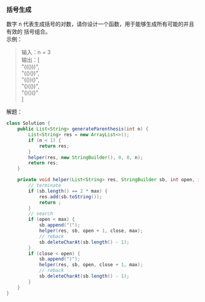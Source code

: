 ### 括号生成  
数字 n 代表生成括号的对数，请你设计一个函数，用于能够生成所有可能的并且 有效的 括号组合。  
示例：  
>输入：n = 3  
 输出：[  
        "((()))",  
        "(()())",  
        "(())()",  
        "()(())",  
        "()()()"  
      ]  
>
解题：  
```java
class Solution {
    public List<String> generateParenthesis(int n) {
        List<String> res = new ArrayList<>();
        if (n < 1) {
            return res;
        }
        helper(res, new StringBuilder(), 0, 0, n);
        return res;
    }

    private void helper(List<String> res, StringBuilder sb, int open, int close, int max) {
        // terminate
        if (sb.length() == 2 * max) {
            res.add(sb.toString());
            return ;
        }
        // search
        if (open < max) {
            sb.append("(");
            helper(res, sb, open + 1, close, max);
            // reback
            sb.deleteCharAt(sb.length() - 1);
        }
        if (close < open) {
            sb.append(")");
            helper(res, sb, open, close + 1, max);
            // reback
            sb.deleteCharAt(sb.length() - 1);
        }
    }
}
```
